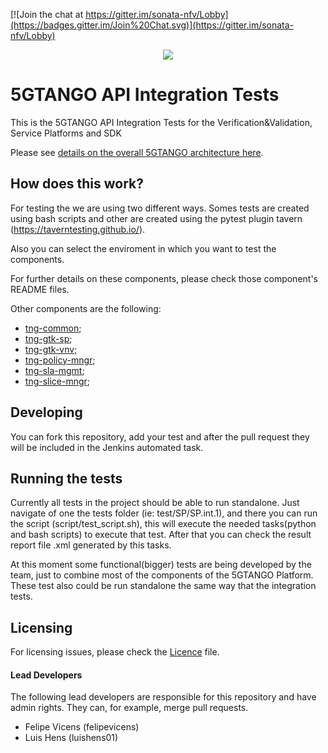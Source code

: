 [![Join the chat at https://gitter.im/sonata-nfv/Lobby](https://badges.gitter.im/Join%20Chat.svg)](https://gitter.im/sonata-nfv/Lobby) 

<p align="center"><img src="https://github.com/sonata-nfv/tng-api-gtw/wiki/images/sonata-5gtango-logo-500px.png" /></p>

# 5GTANGO API Integration Tests
This is the 5GTANGO API Integration Tests for the Verification&amp;Validation, Service Platforms and SDK

Please see [details on the overall 5GTANGO architecture here](https://5gtango.eu/project-outcomes/deliverables/2-uncategorised/31-d2-2-architecture-design.html). 

## How does this work?

For testing the we are using two different ways. Somes tests are created using bash scripts and other are created using the pytest plugin tavern (https://taverntesting.github.io/).

Also you can select the enviroment in which you want to test the components.

For further details on these components, please check those component's README files.

Other components are the following:

* [tng-common](https://github.com/sonata-nfv/tng-gtk-common/);
* [tng-gtk-sp](https://github.com/sonata-nfv/tng-gtk-sp);
* [tng-gtk-vnv](https://github.com/sonata-nfv/tng-gtk-vnv);
* [tng-policy-mngr](https://github.com/sonata-nfv/tng-policy-mngr);
* [tng-sla-mgmt](https://github.com/sonata-nfv/tng-sla-mgmt);
* [tng-slice-mngr](https://github.com/sonata-nfv/tng-slice-mngr);

## Developing

You can fork this repository, add your test and after the pull request they will be included in the Jenkins automated task.

## Running the tests

Currently all tests in the project should be able to run standalone. Just navigate of one the tests folder (ie: test/SP/SP.int.1), and there you can run the script (script/test_script.sh), this will execute the needed tasks(python and bash scripts) to execute that test.
After that you can check the result report file .xml generated by this tasks.

At this moment some functional(bigger) tests are being developed by the team, just to combine most of the components of the 5GTANGO Platform. These test also could be run standalone the same way that the integration tests.


## Licensing

For licensing issues, please check the [Licence](https://github.com/sonata-nfv/tng-tests/blob/master/LICENSE) file.

#### Lead Developers

The following lead developers are responsible for this repository and have admin rights. They can, for example, merge pull requests.

* Felipe Vicens (felipevicens)
* Luis Hens (luishens01)
